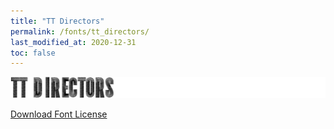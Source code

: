 ```yaml
---
title: "TT Directors"
permalink: /fonts/tt_directors/
last_modified_at: 2020-12-31
toc: false
---
```

![TT Directors](/assets/images/fonts/tt_directors.png)

[Download Font License](https://github.com/inkstitch/inkstitch/blob/kerning/fonts/baumans/LICENSE)
